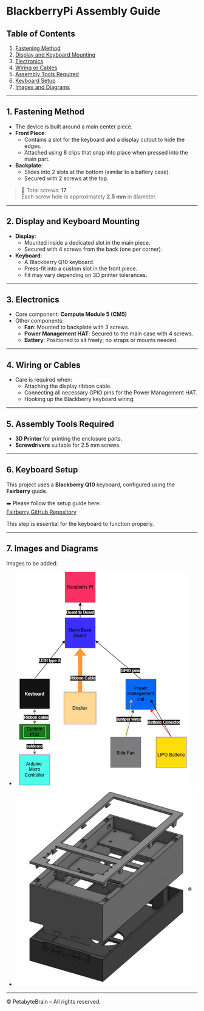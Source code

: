 # BlackberryPi Assembly Guide

## Table of Contents
1. [Fastening Method](#1-fastening-method)
2. [Display and Keyboard Mounting](#2-display-and-keyboard-mounting)
3. [Electronics](#3-electronics)
4. [Wiring or Cables](#4-wiring-or-cables)
5. [Assembly Tools Required](#5-assembly-tools-required)
6. [Keyboard Setup](#6-keyboard-setup)
7. [Images and Diagrams](#7-images-and-diagrams)

---

## 1. Fastening Method

- The device is built around a main center piece.
- **Front Piece**:
  - Contains a slot for the keyboard and a display cutout to hide the edges.
  - Attached using 8 clips that snap into place when pressed into the main part.
- **Backplate**:
  - Slides into 2 slots at the bottom (similar to a battery case).
  - Secured with 2 screws at the top.

> 🔩 Total screws: **17**  
> Each screw hole is approximately **2.5 mm** in diameter.

---

## 2. Display and Keyboard Mounting

- **Display**:
  - Mounted inside a dedicated slot in the main piece.
  - Secured with 4 screws from the back (one per corner).
- **Keyboard**:
  - A Blackberry Q10 keyboard.
  - Press-fit into a custom slot in the front piece.
  - Fit may vary depending on 3D printer tolerances.

---

## 3. Electronics

- Core component: **Compute Module 5 (CM5)**
- Other components:
  - **Fan**: Mounted to backplate with 3 screws.
  - **Power Management HAT**: Secured to the main case with 4 screws.
  - **Battery**: Positioned to sit freely; no straps or mounts needed.

---

## 4. Wiring or Cables

- Care is required when:
  - Attaching the display ribbon cable.
  - Connecting all necessary GPIO pins for the Power Management HAT.
  - Hooking up the Blackberry keyboard wiring.

---

## 5. Assembly Tools Required

- **3D Printer** for printing the enclosure parts.
- **Screwdrivers** suitable for 2.5 mm screws.

---

## 6. Keyboard Setup

This project uses a **Blackberry Q10** keyboard, configured using the **Fairberry** guide.

➡️ Please follow the setup guide here:  
[Fairberry GitHub Repository](https://github.com/Dakkaron/Fairberry)

This step is essential for the keyboard to function properly.

---

## 7. Images and Diagrams

Images to be added:

- ![Component Diagram](../Images/design.components.view.png)
- ![Explloded View](../Images/model_component_diagram.png)


---

© PetabyteBrain – All rights reserved.
